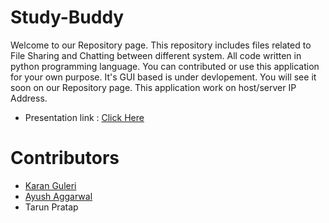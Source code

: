 # Study-Buddy
Welcome to our Repository page. 
This repository includes files related to File Sharing  and Chatting between different system.
All code written in python programming language.
You can contributed or use this application for your own purpose.
It's GUI based is under devlopement. You will see it soon on our Repository page.
This application work on host/server IP Address.

* Presentation link : [Click Here](https://drive.google.com/open?id=0B52MPjpQNqjRTDZRQ2M4R0xuRjA)

# Contributors 
* [Karan Guleri](https://www.github.com/KDSG)
* [Ayush Aggarwal](https://www.github.com/ayushagg31)
* Tarun Pratap

